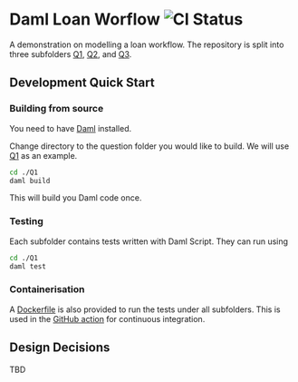 # Daml Loan Worflow ![CI Status](https://github.com/rexcfnghk/daml-loan-workflow/workflows/docker-image.yml/badge.svg)

A demonstration on modelling a loan workflow. The repository is split into three subfolders [Q1], [Q2], and [Q3].

[Q1]: ./Q1/
[Q2]: ./Q2/
[Q3]: ./Q3/

## Development Quick Start

### Building from source

You need to have [Daml] installed.

[Daml]: https://docs.daml.com

Change directory to the question folder you would like to build. We will use [Q1] as an example.

```bash
cd ./Q1
daml build
```

This will build you Daml code once.

### Testing

Each subfolder contains tests written with Daml Script. They can run using

```bash
cd ./Q1
daml test
```

### Containerisation

A [Dockerfile] is also provided to run the tests under all subfolders. This is used in the [GitHub action] for continuous integration.

[Dockerfile]: ./Dockerfile
[GitHub action]: ./.github/docker-image.yml

## Design Decisions

TBD
